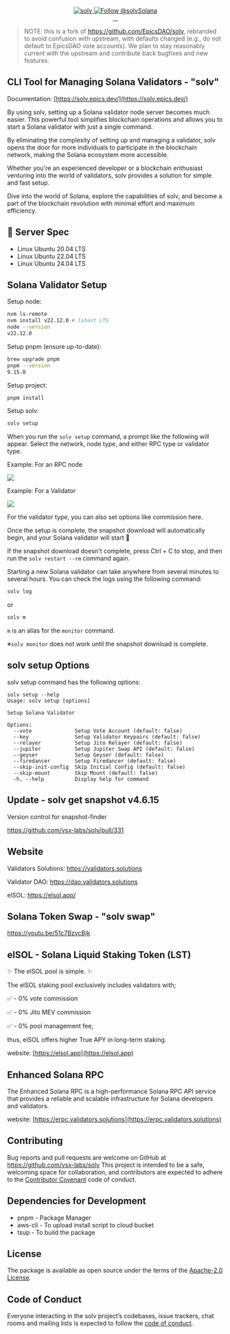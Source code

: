 <p align="center">
  <a href="https://solv.epics.dev/">
    <img src="https://solv-storage.validators.solutions/ogp.jpg" alt="solv" />
  </a>

  <a href="https://twitter.com/intent/follow?screen_name=solvSolana">
    <img src="https://img.shields.io/twitter/follow/solvSolana.svg?label=Follow%20@solvSolana" alt="Follow @solvSolana" />
  </a>
  <br/>
  <a aria-label="npm version" href="https://www.npmjs.com/package/@vsx-labs/solv">
    <img alt="" src="https://badgen.net/npm/v/@vsx-labs/solv">
  </a>
  <a aria-label="Downloads Number" href="https://www.npmjs.com/package/@vsx-labs/solv">
    <img alt="" src="https://badgen.net/npm/dt/@vsx-labs/solv">
  </a>
  <a aria-label="License" href="https://github.com/vsx-labs/solv/blob/master/LICENSE.txt">
    <img alt="" src="https://badgen.net/badge/license/Apache/blue">
  </a>
    <a aria-label="Code of Conduct" href="https://github.com/vsx-labs/solv/blob/master/CODE_OF_CONDUCT.md">
    <img alt="" src="https://img.shields.io/badge/Contributor%20Covenant-2.1-4baaaa.svg">
  </a>
</p>

> NOTE: this is a fork of https://github.com/EpicsDAO/solv, rebranded to avoid
> confusion with upstream, with defaults changed (e.g., do not default to
> EpicsDAO vote accounts).  We plan to stay reasonably current with the upstream
> and contribute back bugfixes and new features.

## CLI Tool for Managing Solana Validators - "solv"

Documentation: [https://solv.epics.dev/](https://solv.epics.dev/)

By using solv, setting up a Solana validator node server becomes much easier. This powerful tool simplifies blockchain operations and allows you to start a Solana validator with just a single command.

By eliminating the complexity of setting up and managing a validator, solv opens the door for more individuals to participate in the blockchain network, making the Solana ecosystem more accessible.

Whether you're an experienced developer or a blockchain enthusiast venturing into the world of validators, solv provides a solution for simple and fast setup.

Dive into the world of Solana, explore the capabilities of solv, and become a part of the blockchain revolution with minimal effort and maximum efficiency.

## 📖 Server Spec

- Linux Ubuntu 20.04 LTS
- Linux Ubuntu 22.04 LTS
- Linux Ubuntu 24.04 LTS

## Solana Validator Setup


Setup node:
```bash
nvm ls-remote
nvm install v22.12.0 # latest LTS
node --version
v22.12.0
```

Setup pnpm (ensure up-to-date):
```bash
brew upgrade pnpm
pnpm --version
9.15.0
```

Setup project:
```bash
pnpm install
```

Setup solv:
```bash
solv setup
```

When you run the `solv setup` command, a prompt like the following will appear.
Select the network, node type, and either RPC type or validator type.

Example: For an RPC node

![](https://storage.googleapis.com/epics-bucket/solv/assets/setup-rpc.png)

Example: For a Validator

![](https://storage.googleapis.com/epics-bucket/solv/assets/setup-jito-v.png)

For the validator type, you can also set options like commission here.

Once the setup is complete, the snapshot download will automatically begin,
and your Solana validator will start 🎊

If the snapshot download doesn't complete, press Ctrl + C to stop,
and then run the `solv restart --rm` command again.

Starting a new Solana validator can take anywhere from several minutes to several hours.
You can check the logs using the following command:

```bash
solv log
```

or

```bash
solv m
```

`m` is an alias for the `monitor` command.

※`solv monitor` does not work until the snapshot download is complete.

## solv setup Options

solv setup command has the following options:

```
solv setup --help
Usage: solv setup [options]

Setup Solana Validator

Options:
  --vote              Setup Vote Account (default: false)
  --key               Setup Validator Keypairs (default: false)
  --relayer           Setup Jito Relayer (default: false)
  --jupiter           Setup Jupiter Swap API (default: false)
  --geyser            Setup Geyser (default: false)
  --firedancer        Setup Firedancer (default: false)
  --skip-init-config  Skip Initial Config (default: false)
  --skip-mount        Skip Mount (default: false)
  -h, --help          Display help for command
```

## Update - solv get snapshot v4.6.15

Version control for snapshot-finder

https://github.com/vsx-labs/solv/pull/331

## Website

Validators Solutions: https://validators.solutions

Validator DAO: https://dao.validators.solutions

elSOL: https://elsol.app/

## Solana Token Swap - "solv swap"

https://youtu.be/51c7BzvcBjk

## elSOL - Solana Liquid Staking Token (LST)

✨ The elSOL pool is simple. ✨

The elSOL staking pool exclusively includes validators with;

✅ - 0% vote commission

✅ - 0% Jito MEV commission

✅ - 0% pool management fee,

thus, elSOL offers higher True APY in long-term staking.

website: [https://elsol.app](https://elsol.app)

## Enhanced Solana RPC

The Enhanced Solana RPC is a high-performance Solana RPC API service that provides a reliable and scalable infrastructure for Solana developers and validators.

website: [https://erpc.validators.solutions](https://erpc.validators.solutions)

## Contributing

Bug reports and pull requests are welcome on GitHub at https://github.com/vsx-labs/solv This project is intended to be a safe, welcoming space for collaboration, and contributors are expected to adhere to the [Contributor Covenant](http://contributor-covenant.org) code of conduct.

## Dependencies for Development

- pnpm - Package Manager
- aws-cli - To upload install script to cloud bucket
- tsup - To build the package

## License

The package is available as open source under the terms of the [Apache-2.0 License](https://www.apache.org/licenses/LICENSE-2.0).

## Code of Conduct

Everyone interacting in the solv project’s codebases, issue trackers, chat rooms and mailing lists is expected to follow the [code of conduct](https://github.com/vsx-labs/solv/blob/master/CODE_OF_CONDUCT.md).

